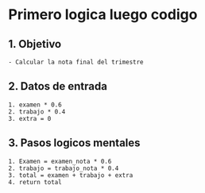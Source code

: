 # Primero logica luego codigo

## 1. Objetivo
    - Calcular la nota final del trimestre

## 2. Datos de entrada
    1. examen * 0.6
    2. trabajo * 0.4
    3. extra = 0

## 3. Pasos logicos mentales
    1. Examen = examen_nota * 0.6
    2. trabajo = trabajo_nota * 0.4
    3. total = examen + trabajo + extra
    4. return total